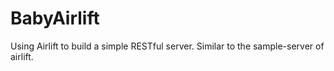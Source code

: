 # BabyAirlift
Using Airlift to build a simple RESTful server. Similar to the sample-server of airlift.

